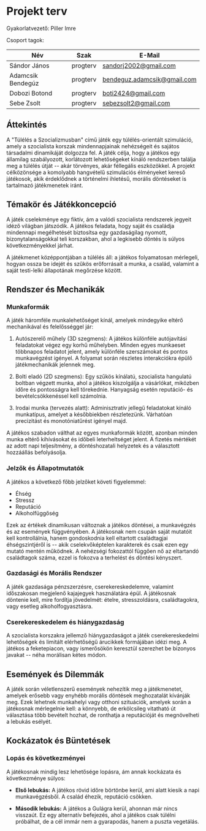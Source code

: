 # Projekt terv

Gyakorlatvezető: Piller Imre

Csoport tagok:

| Név               | Szak     | E-Mail                      |
|-------------------|----------|-----------------------------|
| Sándor János      | progterv | sandorj2002@gmail.com       |
| Adamcsik Bendegúz | progterv | bendeguz.adamcsik@gmail.com |
| Dobozi Botond     | progterv | boti2424@gmail.com          |
| Sebe Zsolt        | progterv | sebezsolt2@gmail.com        |

## Áttekintés

A "Túlélés a Szocializmusban" című játék egy túlélés-orientált szimuláció,
amely a szocialista korszak mindennapjainak nehézségeit és sajátos társadalmi
dinamikáját dolgozza fel. A játék célja, hogy a játékos egy államilag szabályozott,
korlátozott lehetőségeket kínáló rendszerben találja meg a túlélés útját -- akár
törvényes, akár féllegális eszközökkel. A projekt célközönsége a komolyabb hangvételű
szimulációs élményeket kereső játékosok, akik érdeklődnek a történelmi ihletésű,
morális döntéseket is tartalmazó játékmenetek iránt.

## Témakör és Játékkoncepció

A játék cselekménye egy fiktív, ám a valódi szocialista rendszerek jegyeit idéző világban
játszódik. A játékos feladata, hogy saját és családja mindennapi megélhetését biztosítsa
egy gazdaságilag nyomott, bizonytalanságokkal teli korszakban, ahol a legkisebb döntés is
súlyos következményekkel járhat.

A játékmenet középpontjában a túlélés áll: a játékos folyamatosan mérlegeli, hogyan ossza
be idejét és szűkös erőforrásait a munka, a család, valamint a saját testi-lelki állapotának
megőrzése között.

## Rendszer és Mechanikák

### Munkaformák

A játék háromféle munkalehetőséget kínál, amelyek mindegyike eltérő mechanikával és
felelősséggel jár:

1. Autószerelő műhely (3D szegmens):
   A játékos különféle autójavítási feladatokat végez egy korhű műhelyben. Minden
   egyes munkaeset többnapos feladatot jelent, amely különféle szerszámokat és
   pontos munkavégzést igényel. A folyamat során részletes interakciókra épülő
   játékmechanikák jelennek meg.

2. Bolti eladó (2D szegmens):
   Egy szűkös kínálatú, szocialista hangulatú boltban végzett munka, ahol a játékos
   kiszolgálja a vásárlókat, miközben időre és pontosságra kell törekednie. Hanyagság
   esetén reputáció- és bevételcsökkenéssel kell számolnia.

3. Irodai munka (tervezés alatt):
   Adminisztratív jellegű feladatokat kínáló munkatípus, amelyet a későbbiekben részletezünk.
   Várhatóan precizitást és monotóniatűrést igényel majd.

A játékos szabadon válthat az egyes munkaformák között, azonban minden munka eltérő kihívásokat
és időbeli leterheltséget jelent. A fizetés mértékét az adott napi teljesítmény, a döntéshozatali
helyzetek és a választott hozzáállás befolyásolja.

### Jelzők és Állapotmutatók

A játékos a következő főbb jelzőket követi figyelemmel:

- Éhség
- Stressz
- Reputáció
- Alkoholfüggőség

Ezek az értékek dinamikusan változnak a játékos döntései, a munkavégzés és az események
függvényében. A játékosnak nem csupán saját mutatóit kell kontrollálnia, hanem gondoskodnia
kell eltartott családtagjai éhségszintjéről is -- akik cselekvőképtelen karakterek és csak
ezen egy mutató mentén működnek. A nehézségi fokozattól függően nő az eltartandó családtagok
száma, ezzel is fokozva a terhelést és döntési kényszert.

### Gazdasági és Morális Rendszer

A játék gazdasága pénzszerzésre, cserekereskedelemre, valamint időszakosan megjelenő
kajajegyek használatára épül. A játékosnak döntenie kell, mire fordítja jövedelmét:
ételre, stresszoldásra, családtagokra, vagy esetleg alkoholfogyasztásra.

### Cserekereskedelem és hiánygazdaság

A szocialista korszakra jellemző hiánygazdaságot a játék cserekereskedelmi lehetőségek
és limitált elérhetőségű árucikkek formájában idézi meg. A játékos a feketepiacon, vagy
ismerősökön keresztül szerezhet be bizonyos javakat -- néha morálisan kétes módon.

## Események és Dilemmák

A játék során véletlenszerű események nehezítik meg a játékmenetet, amelyek erősebb vagy
enyhébb morális döntések meghozatalát kívánják meg. Ezek lehetnek munkahelyi vagy otthoni
szituációk, amelyek során a játékosnak mérlegelnie kell: a könnyebb, de erkölcsileg vitatható
út választása több bevételt hozhat, de ronthatja a reputációját és megnövelheti a lebukás esélyét.

## Kockázatok és Büntetések

### Lopás és következményei

A játékosnak mindig lesz lehetősége lopásra, ám annak kockázata és következménye súlyos:

- **Első lebukás:** A játékos rövid időre börtönbe kerül, ami alatt kiesik a napi
  munkavégzésből. A család éhezik, reputáció csökken.

- **Második lebukás:** A játékos a Gulágra kerül, ahonnan már nincs visszaút. Ez egy
  alternatív befejezés, ahol a játékos csak túlélni próbálhat, de a cél immár nem a gyarapodás,
  hanem a puszta vegetálás.
